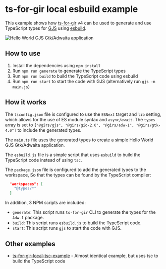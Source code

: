 # ts-for-gir local esbuild example

This example shows how [ts-for-gir](https://github.com/gjsify/ts-for-gir) v4 can be used to generate and use TypeScript types for [GJS](https://gjs.guide/) using [esbuild](https://esbuild.github.io/).

![Hello World GJS Gtk/Adwaita application](https://github.com/gjsify/ts-for-gir-local-tsc-example/assets/1073989/af49b7b8-48e3-4bb2-b051-03a000caf2ca)


## How to use

1. Install the dependencies using `npm install`
2. Run `npm run generate` to generate the TypeScript types
3. Run `npm run build` to build the TypeScript code using esbuild
4. Run `npm run start` to start the code with GJS (alternatively run `gjs -m main.js`)

## How it works

The `tsconfig.json` file is configured to use the `ESNext` target and `lib` setting, which allows for the use of ES module syntax and `async/await`. The `types` array is set to `["@girs/gjs", "@girs/gio-2.0", "@girs/adw-1", "@girs/gtk-4.0"]` to include the generated types.

The `main.ts` file uses the generated types to create a simple Hello World GJS Gtk/Adwaita application.

The `esbuild.js` file is a simple script that uses `esbuild` to build the TypeScript code instead of using `tsc`.

The `package.json` file is configured to add the generated types to the workspace, So that the types can be found by the TypeScript compiler:

```json
  "workspaces": [
    "@types/*"
  ]
```

In addition, 3 NPM scripts are included:

* `generate`: This script runs `ts-for-gir` CLI to generate the types for the `Adw-1` package.
* `build`: This script runs `esbuild.js` to build the TypeScript code.
* `start`: This script runs `gjs` to start the code with GJS.

## Other examples

* [ts-for-gir-local-tsc-example](https://github.com/gjsify/ts-for-gir-local-tsc-example) - Almost identical example, but uses tsc to build the TypeScript code

